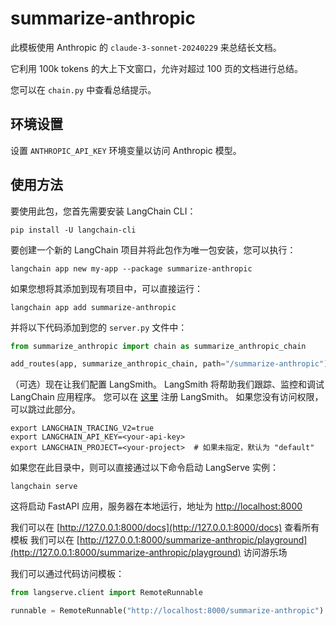 # summarize-anthropic

此模板使用 Anthropic 的 `claude-3-sonnet-20240229` 来总结长文档。

它利用 100k tokens 的大上下文窗口，允许对超过 100 页的文档进行总结。

您可以在 `chain.py` 中查看总结提示。

## 环境设置

设置 `ANTHROPIC_API_KEY` 环境变量以访问 Anthropic 模型。

## 使用方法

要使用此包，您首先需要安装 LangChain CLI：

```shell
pip install -U langchain-cli
```

要创建一个新的 LangChain 项目并将此包作为唯一包安装，您可以执行：

```shell
langchain app new my-app --package summarize-anthropic
```

如果您想将其添加到现有项目中，可以直接运行：

```shell
langchain app add summarize-anthropic
```

并将以下代码添加到您的 `server.py` 文件中：
```python
from summarize_anthropic import chain as summarize_anthropic_chain

add_routes(app, summarize_anthropic_chain, path="/summarize-anthropic")
```

（可选）现在让我们配置 LangSmith。 
LangSmith 将帮助我们跟踪、监控和调试 LangChain 应用程序。 
您可以在 [这里](https://smith.langchain.com/) 注册 LangSmith。 
如果您没有访问权限，可以跳过此部分。

```shell
export LANGCHAIN_TRACING_V2=true
export LANGCHAIN_API_KEY=<your-api-key>
export LANGCHAIN_PROJECT=<your-project>  # 如果未指定，默认为 "default"
```

如果您在此目录中，则可以直接通过以下命令启动 LangServe 实例：

```shell
langchain serve
```

这将启动 FastAPI 应用，服务器在本地运行，地址为 
[http://localhost:8000](http://localhost:8000)

我们可以在 [http://127.0.0.1:8000/docs](http://127.0.0.1:8000/docs) 查看所有模板
我们可以在 [http://127.0.0.1:8000/summarize-anthropic/playground](http://127.0.0.1:8000/summarize-anthropic/playground) 访问游乐场  

我们可以通过代码访问模板：

```python
from langserve.client import RemoteRunnable

runnable = RemoteRunnable("http://localhost:8000/summarize-anthropic")
```